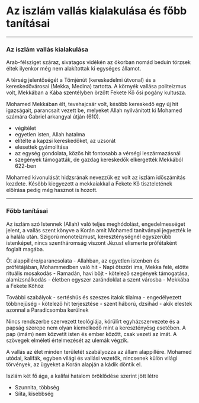 # Az iszlám vallás kialakulása és főbb tanításai
---

### Az iszlám vallás kialakulása
Arab-félsziget száraz, sivatagos vidékén az ókorban nomád beduin törzsek éltek ilyenkor még nem alakítottak ki egységes államot.

A térség jelentőségét a Tömjénút (kereskedelmi útvonal) és a kereskedővárosai (Mekka, Medina) tartotta. A környék vallása politeizmus volt, Mekkában a Kába szentélyben örzőtt Fekete Kő ősi pogány kultusza. 

Mohamed Mekkában élt, tevehajcsár volt, késöbb kereskedő egy új hit igazságait, parancsait vezett be, melyeket Allah nyilvánított ki Mohamed számára Gabriel arkangyal útján (610).
- végitélet
- egyetlen isten, Allah hatalma
- elítélte a kapzsi kereskedőket, az uzsorát
- elesettek gyámolítása
- az egység gondolata, közös hit fontosabb a vérségi leszármazásnál
- szegények támogatták, de gazdag kereskedők elkergették Mekkából 622-ben

Mohamed kivonulását hidzsrának nevezzük ez volt az iszlám időszámítás kezdete. Késöbb kiegyezett a mekkaiakkal a Fekete Kő tiszteletének előírása pedig még hasznot is hozott.

---

### Főbb tanításai
Az iszlám szó Istennek (Allah) való teljes meghódolást, engedelmességet jelent, a vallás szent könyve a Korán amit Mohamed tanítványai jegyezték le a halála után. Szigorú monoteizmust, kereszténységnél egyszerűbb istenképet, nincs szentháromság viszont Jézust elismerte prófétaként foglalt magába.

Öt alappillére/parancsolata
	- Allahban, az egyetlen istenben és prófétájában, Mohammedben való hit
	- Napi ötszöri ima, Mekka felé, elötte rituális mosakodás
	- Ramadán, havi böjt
	- kötelező szegények támogatása, alamizsnálkodás
	- életben egyszer zarándoklat a szent városba
		- Mekkába a Fekete Kőhöz

További szabályok
	- sertéshús és szeszes italok tilalma
	- engedélyezett többnejűség
	- kötelező hit terjesztése
		- szent háború, dzsihád
			- akik elestek azonnal a Paradicsomba kerülnek

Nincs rendszerbe szervezett teológiája, körülírt egyházszervezete és a papság szerepe nem olyan kiemelkedő mint a keresztényésg esetében. A pap (imám) nem közvetít isten és ember között, csak vezeti az imát. A szövegek elméleti értelmezését az ulemák végzik. 

A vallás az élet minden területét szabályozza az állam alappillére. Mohamed utódai, kalifák, egyben világi és vallási vezetők, nincsenek külön világi törvények, az ügyeket a Korán alapján a kádik döntik el.

Iszlám két fő ága, a kalifai hatalom öröklődése szerint jött létre
- Szunnita, többség
- Síita, kisebbség